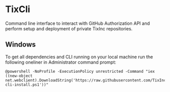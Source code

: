 TixCli
======

Command line interface to interact with GitHub Authorization API and perform setup and deployment of private TixInc repositories.


Windows
-------

To get all dependencies and CLI running on your local machine run the following oneliner in Administrator command prompt:


    @powershell -NoProfile -ExecutionPolicy unrestricted -Command "iex ((new-object net.webclient).DownloadString('https://raw.githubusercontent.com/TixInc/TixCli/master/powershell/tix-cli-install.ps1'))"
